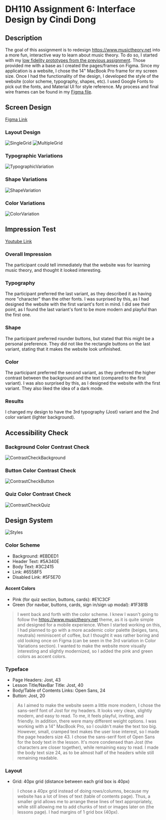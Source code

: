# DH110 Assignment 6: Interface Design by Cindi Dong

## Description
The goal of this assignment is to redesign https://www.musictheory.net into a more fun, interactive way to learn about music theory. To do so, I started with my [low fidelity prototypes from the previous assignment](https://github.com/cindidong/DH110/blob/main/Assignments/5/README.md). Those provided me with a base as I created the pages/frames on Figma. Since my application is a website, I chose the 14" MacBook Pro frame for my screen size. Once I had the functionality of the design, I developed the style of the website (color scheme, typography, shapes, etc). I used Google Fonts to pick out the fonts, and Material UI for style reference. My process and final wire frames can be found in my [Figma file](https://www.figma.com/file/GRkSbG8OGLDvrIpTIYnf0m/Materal-Design-for-desktop---Dashboard-UI-kit?node-id=13%3A631).

## Screen Design
[Figma Link](https://www.figma.com/file/GRkSbG8OGLDvrIpTIYnf0m/Materal-Design-for-desktop---Dashboard-UI-kit?node-id=13%3A3633)

### Layout Design
![SingleGrid](./SingleGrid.png)
![MultipleGrid](./MultipleGrid.png)

### Typographic Variations
![TypographicVariation](./TypographicVariation.png)

### Shape Variations
![ShapeVariation](./ShapeVariation.png)

### Color Variations
![ColorVariation](./ColorVariation.png)

## Impression Test
[Youtube Link](https://youtu.be/r1hdPrT2sJQ)
### Overall Impression
The participant could tell immediately that the website was for learning music theory, and thought it looked interesting.

### Typography
The participant preferred the last variant, as they described it as having more "character" than the other fonts. I was surprised by this, as I had designed the website with the first variant's font in mind. I did see their point, as I found the last variant's font to be more modern and playful than the first one.

### Shape 
The participant preferred rounder buttons, but stated that this might be a personal preference. They did not like the rectangle buttons on the last variant, stating that it makes the website look unfinished.

### Color 
The participant preferred the second variant, as they preferred the higher contrast between the background and the text (compared to the first variant). I was also surprised by this, as I designed the website with the first variant. They also liked the idea of a dark mode.

### Results
I changed my design to have the 3rd typography (Jost) variant and the 2nd color variant (lighter background).

## Accessibility Check
### Background Color Contrast Check
![ContrastCheckBackground](./ContrastCheckBackground.png)
### Button Color Contrast Check
![ContrastCheckButton](./ContrastCheckButton.png)
### Quiz Color Contrast Check
![ContrastCheckQuiz](./ContrastCheckQuiz.png)

## Design System
![Styles](./Styles.png)

### Color Scheme
- Background: #EBDED1
- Header Text: #5A340E
- Body Text: #3C2415
- Link: #6558F5
- Disabled Link: #5F5E70
#### Accent Colors
- Pink (for quiz section, buttons, cards): #E1C3CF
- Green (for navbar, buttons, cards, sign in/sign up modal): #1F381B
> I went back and forth with the color scheme. I knew I wasn't going to follow the https://www.musictheory.net theme, as it is quite simple and designed for a mobile experience. When I started working on this, I had planned to go with a more academic color palette (beiges, tans, neutrals) reminiscent of coffee, but I thought it was rather boring and old looking once on Figma (can be seen in the 3rd variation in Color Variations section). I wanted to make the website more visually interesting and slightly modernized, so I added the pink and green colors as accent colors.

### Typeface
- Page Headers: Jost, 43
- Lesson Title/NavBar Title: Jost, 40
- Body/Table of Contents Links: Open Sans, 24
- Button: Jost, 20
> As I aimed to make the website seem a little more modern, I chose the sans-serif font of Jost for my headers. It looks very clean, slightly modern, and easy to read. To me, it feels playful, inviting, and friendly. In addition, there were many different weight options. I was working with a 14" MacBook Pro, so I couldn't make the text too big. However, small, cramped text makes the user lose interest, so I made the page headers size 43. I chose the sans-serif font of Open Sans for the body text in the lesson. It's more condensed than Jost (the characters are closer together), while remaining easy to read. I made the body text size 24, as to be almost half of the headers while still remaining readable.

### Layout
- Grid: 40px grid (distance between each grid box is 40px)
> I chose a 40px grid instead of doing rows/columns, because my website has a lot of lines of text (table of contents page). Thus, a smaller grid allows me to arrange these lines of text appropriately, while still allowing me to add chunks of text or images later on (the lessons page). I had margins of 1 grid box (40px).
